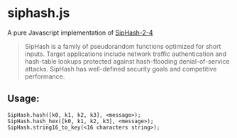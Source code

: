 siphash.js
==========

A pure Javascript implementation of
[SipHash-2-4](http://131002.net/siphash/siphash.pdf)

> SipHash is a family of pseudorandom functions optimized for short
> inputs. Target applications include network traffic authentication and
> hash-table lookups protected against hash-flooding denial-of-service
> attacks. SipHash has well-defined security goals and competitive
> performance.

Usage:
------

    SipHash.hash([k0, k1, k2, k3], <message>);
    SipHash.hash_hex([k0, k1, k2, k3], <message>);
    SipHash.string16_to_key(<16 characters string>);
